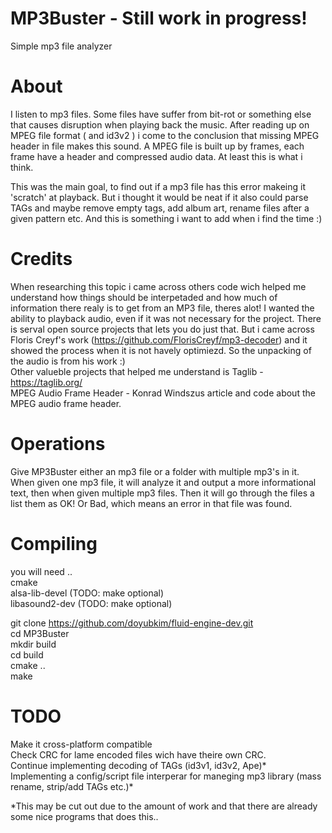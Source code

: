 # MP3Buster - Still work in progress!
Simple mp3 file analyzer


# About
I listen to mp3 files. Some files have suffer from bit-rot or something else that causes disruption when playing back the music. After reading up on MPEG file format ( and id3v2 ) i come to the conclusion that missing MPEG header in file makes this sound. A MPEG file is built up by frames, each frame have a header and compressed audio data.
At least this is what i think.  

This was the main goal, to find out if a mp3 file has this error makeing it 'scratch' at playback. But i thought it would be neat if it also could parse TAGs and maybe remove empty tags, add album art, rename files after a given pattern etc. And this is something i want to add when i find the time :)  


# Credits
When researching this topic i came across others code wich helped me understand how things should be interpetaded and how much of information there realy is to get from an MP3 file, theres alot!
I wanted the ability to playback audio, even if it was not necessary for the project. There is serval open source projects that lets you do just that. But i came across Floris Creyf's work (https://github.com/FlorisCreyf/mp3-decoder) and it showed the process when it is not havely optimiezd. So the unpacking of the audio is from his work :)  
Other valueble projects that helped me understand is
Taglib - https://taglib.org/  
MPEG Audio Frame Header - Konrad Windszus article and code about the MPEG audio frame header.  

# Operations
Give MP3Buster either an mp3 file or a folder with multiple mp3's in it. When given one mp3 file, it will analyze it and output a more informational text, then when given multiple mp3 files. Then it will go through the files a list them as OK! Or Bad, which means an error in that file was found.

# Compiling
you will need ..  
cmake  
alsa-lib-devel (TODO: make optional)  
libasound2-dev (TODO: make optional)  

git clone https://github.com/doyubkim/fluid-engine-dev.git  
cd MP3Buster  
mkdir build  
cd build  
cmake ..  
make  


# TODO
Make it cross-platform compatible  
Check CRC for lame encoded files wich have theire own CRC.  
Continue implementing decoding of TAGs (id3v1, id3v2, Ape)*  
Implementing a config/script file interperar for maneging mp3 library (mass rename, strip/add TAGs etc.)*
  
 *This may be cut out due to the amount of work and that there are already some nice programs that does this..

